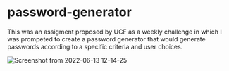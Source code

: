 # password-generator

This was an assigment proposed by UCF as a weekly challenge in which I was prompeted to create a password generator that would generate passwords according to a specific criteria and user choices.

![Screenshot from 2022-06-13 12-14-25](https://user-images.githubusercontent.com/60278396/173398239-79b027f1-3316-4039-a080-696584330d26.png)

